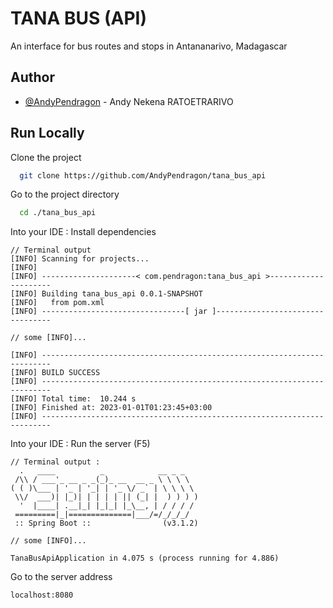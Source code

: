 
# TANA BUS (API)


An interface for bus routes and stops in Antananarivo, Madagascar


## Author

- [@AndyPendragon](https://www.github.com/AndyPendragon) - Andy Nekena RATOETRARIVO


## Run Locally

Clone the project

```bash
  git clone https://github.com/AndyPendragon/tana_bus_api
```

Go to the project directory

```bash
  cd ./tana_bus_api
```

Into your IDE : Install dependencies

```
// Terminal output
[INFO] Scanning for projects...
[INFO] 
[INFO] ---------------------< com.pendragon:tana_bus_api >---------------------
[INFO] Building tana_bus_api 0.0.1-SNAPSHOT
[INFO]   from pom.xml
[INFO] --------------------------------[ jar ]---------------------------------

// some [INFO]...

[INFO] ------------------------------------------------------------------------
[INFO] BUILD SUCCESS
[INFO] ------------------------------------------------------------------------
[INFO] Total time:  10.244 s
[INFO] Finished at: 2023-01-01T01:23:45+03:00
[INFO] ------------------------------------------------------------------------
```

Into your IDE : Run the server (F5)

```
// Terminal output :
  .   ____          _            __ _ _
 /\\ / ___'_ __ _ _(_)_ __  __ _ \ \ \ \
( ( )\___ | '_ | '_| | '_ \/ _` | \ \ \ \
 \\/  ___)| |_)| | | | | || (_| |  ) ) ) )
  '  |____| .__|_| |_|_| |_\__, | / / / /
 =========|_|==============|___/=/_/_/_/
 :: Spring Boot ::                (v3.1.2)

// some [INFO]...

TanaBusApiApplication in 4.075 s (process running for 4.886)
```

Go to the server address
```
localhost:8080
```
